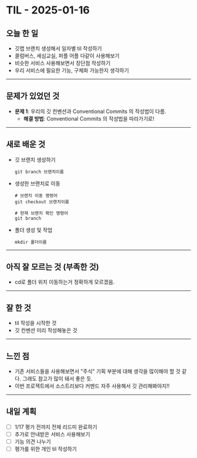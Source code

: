 # TIL - 2025-01-16

## 오늘 한 일

-   깃랩 브랜치 생성해서 일자별 til 작성하기
-   콜럼버스, 세심교실, 퍼플 어플 다같이 사용해보기
-   비슷한 서비스 사용해보면서 장단점 작성하기
-   우리 서비스에 필요한 기능, 구체화 가능한지 생각하기

---

## 문제가 있었던 것

-   **문제 1**: 우리의 깃 컨벤션과 Conventional Commits 의 작성법이 다름.
    -   **해결 방법**: Conventional Commits 의 작성법을 따라가기로!

---

## 새로 배운 것

-   깃 브랜치 생성하기
    ```
    git branch 브랜치이름
    ```
-   생성한 브랜치로 이동

    ```
    # 브랜치 이동 명령어
    git checkout 브랜치이름

    # 현재 브랜치 확인 명령어
    git branch
    ```

-   폴더 생성 및 작업
    ```
    mkdir 폴더이름
    ```

---

## 아직 잘 모르는 것 (부족한 것)

-   cd로 폴더 위치 이동하는거 정확하게 모르겠음.

---

## 잘 한 것

-   til 작성을 시작한 것
-   깃 컨벤션 미리 작성해놓은 것

---

## 느낀 점

-   기존 서비스들을 사용해보면서 "주식" 기획 부분에 대해 생각을 많이해야 할 것 같다. 그래도 참고가 많이 돼서 좋은 듯.
-   이번 프로젝트에서 소스트리보다 커멘드 자주 사용해서 깃 관리해봐야지!!

---

## 내일 계획

-   [ ] 1/17 평가 전까지 전체 리드미 완료하기
-   [ ] 추가로 안내받은 서비스 사용해보기
-   [ ] 기능 의견 나누기
-   [ ] 평가를 위한 개인 til 작성하기

